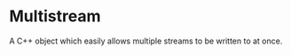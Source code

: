 Multistream
===========

A C++ object which easily allows multiple streams to be written to at once.
